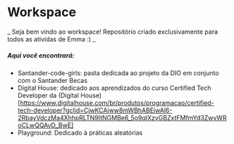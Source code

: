 # Workspace

_ Seja bem vindo ao workspace! Repositório criado exclusivamente para todos as atividas de Emma :) _

##### Aqui você encontrará:
* Santander-code-girls: pasta dedicada ao projeto da DIO em conjunto com o Santander Becas
* Digital House: dedicado aos aprendizados do curso Certified Tech Developer da (Digital House)[https://www.digitalhouse.com/br/produtos/programacao/certified-tech-developer?gclid=CjwKCAjww8mWBhABEiwAl6-2RbayVdczMa4XhhpRLTN9ItNGMBe6_5o9qIXzyGBZxtFMfmYd3ZwyWRoCLwQQAvD_BwE]
* Playground: Dedicado à práticas aleatórias 
  

